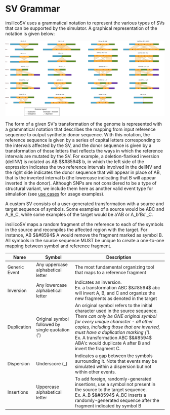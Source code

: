 # SV Grammar

insilicoSV uses a grammatical notation to represent the various types of SVs that can be supported by the simulator. A graphical representation of the notation is given below:

![Graphical representation of insilicoSV grammar](sample_imgs/fig.png)

The form of a given SV's transformation of the genome is represented with a grammatical notation that describes the mapping from input reference sequence to output synthetic donor sequence. With this notation, the reference sequence is given by a series of capital letters corresponding to the intervals affected by the SV, and the donor sequence is given by a transformation of those letters that reflects the ways in which the reference intervals are mutated by the SV. For example, a deletion-flanked inversion (delINV) is notated as AB $&#8594$ b, in which the left side of the expression indicates the two reference intervals involved in the delINV and the right side indicates the donor sequence that will appear in place of AB, that is the inverted interval b (the lowercase indicating that B will appear inverted in the donor). Although SNPs are not considered to be a type of structural variant, we include them here as another valid event type for simulation (see [use cases](example_use_cases.md#example-1b---example-snp-specification) for usage examples).

A custom SV consists of a user-generated transformation with a source and target sequence of symbols. Some examples of a source would be ABC and A_B_C, while some examples of the target would be a'AB or A_b'Bc'_C. 

insilicoSV maps a random fragment of the reference to each of the symbols in the source and recompiles the affected region with the target. For instance, AB $&#8594$ A would remove the fragment marked as symbol B. All symbols in the source sequence MUST be unique to create a one-to-one mapping between symbol and reference fragment.

| Name | Symbol | Description |
|------|--------|-------------|
| Generic Event | Any uppercase alphabetical letter | The most fundamental organizing tool that maps to a reference fragment |
| Inversion | Any lowercase alphabetical letter | Indicates an inversion. <br /> Ex. a transformation ABC $&#8594$ abc will invert A, B, and C and organize the new fragments as denoted in the target |
| Duplication | Original symbol followed by single quotation (') | An original symbol refers to the initial character used in the source sequence. *There can only be ONE original symbol for every unique character - all other copies, including those that are inverted, must have a duplication marking (').* <br /> Ex. A transformation ABC $&#8594$ ABA'c would duplicate A after B and invert the fragment C.|
| Dispersion | Underscore (_) | Indicates a gap between the symbols surrounding it. Note that events may be simulated within a dispersion but not within other events. |
| Insertions | Uppercase alphabetical letter | To add foreign, randomly-generated insertions, use a symbol not present in the source to the target sequence. <br /> Ex. A_B $&#8594$ A_BC inserts a randomly-generated sequence after the fragment indicated by symbol B|
